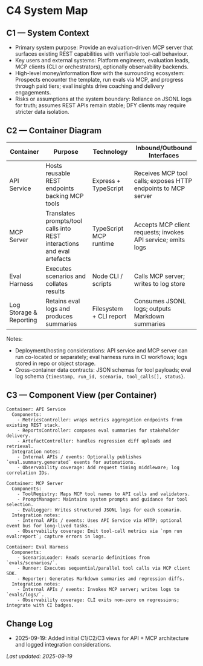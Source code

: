 # C4 System Map

## C1 — System Context
- Primary system purpose: Provide an evaluation-driven MCP server that surfaces existing REST capabilities with verifiable tool-call behaviour.
- Key users and external systems: Platform engineers, evaluation leads, MCP clients (CLI or orchestrators), optionally observability backends.
- High-level money/information flow with the surrounding ecosystem: Prospects encounter the template, run evals via MCP, and progress through paid tiers; eval insights drive coaching and delivery engagements.
- Risks or assumptions at the system boundary: Reliance on JSONL logs for truth; assumes REST APIs remain stable; DFY clients may require stricter data isolation.

## C2 — Container Diagram
| Container | Purpose | Technology | Inbound/Outbound Interfaces |
|-----------|---------|------------|-----------------------------|
| API Service | Hosts reusable REST endpoints backing MCP tools | Express + TypeScript | Receives MCP tool calls; exposes HTTP endpoints to MCP server |
| MCP Server | Translates prompts/tool calls into REST interactions and eval artefacts | TypeScript MCP runtime | Accepts MCP client requests; invokes API service; emits logs |
| Eval Harness | Executes scenarios and collates results | Node CLI / scripts | Calls MCP server; writes to log store |
| Log Storage & Reporting | Retains eval logs and produces summaries | Filesystem + CLI report | Consumes JSONL logs; outputs Markdown summaries |

Notes:
- Deployment/hosting considerations: API service and MCP server can run co-located or separately; eval harness runs in CI workflows; logs stored in repo or object storage.
- Cross-container data contracts: JSON schemas for tool payloads; eval log schema `{timestamp, run_id, scenario, tool_calls[], status}`.

## C3 — Component View (per Container)
```
Container: API Service
  Components:
    - MetricsController: wraps metrics aggregation endpoints from existing REST stack.
    - ReportsController: composes eval summaries for stakeholder delivery.
    - ArtefactController: handles regression diff uploads and retrieval.
  Integration notes:
    - Internal APIs / events: Optionally publishes `eval.summary.generated` events for automations.
    - Observability coverage: Add request timing middleware; log correlation IDs.

Container: MCP Server
  Components:
    - ToolRegistry: Maps MCP tool names to API calls and validators.
    - PromptManager: Maintains system prompts and guidance for tool selection.
    - EvalLogger: Writes structured JSONL logs for each scenario.
  Integration notes:
    - Internal APIs / events: Uses API Service via HTTP; optional event bus for long-lived tasks.
    - Observability coverage: Emit tool-call metrics via `npm run eval:report`; capture errors in logs.

Container: Eval Harness
  Components:
    - ScenarioLoader: Reads scenario definitions from `evals/scenarios/`.
    - Runner: Executes sequential/parallel tool calls via MCP client SDK.
    - Reporter: Generates Markdown summaries and regression diffs.
  Integration notes:
    - Internal APIs / events: Invokes MCP server; writes logs to `evals/logs/`.
    - Observability coverage: CLI exits non-zero on regressions; integrate with CI badges.
```

## Change Log
- 2025-09-19: Added initial C1/C2/C3 views for API + MCP architecture and logged integration considerations.

_Last updated: 2025-09-19_
